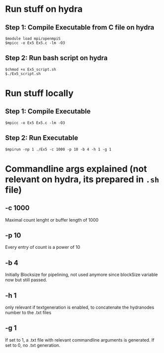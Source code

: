 # Run stuff on hydra
## Step 1: Compile Executable from C file on hydra
    $module load mpi/openmpiS
    $mpicc -o Ex5 Ex5.c -lm -O3

## Step 2: Run bash script on hydra
    $chmod +x Ex5_script.sh
    $./Ex5_script.sh

# Run stuff locally
## Step 1: Compile Executable
    $mpicc -o Ex5 Ex5.c -lm -O3

## Step 2: Run Executable
    $mpirun -np 1 ./Ex5 -c 1000 -p 10 -b 4 -h 1 -g 1

# Commandline args explained (not relevant on hydra, its prepared in `.sh` file)

## -c 1000
Maximal count lenght or buffer length of 1000

## -p 10
Every entry of count is a power of 10

## -b 4
Initially Blocksize for pipelining, not used anymore since blockSize variable now but still passed. 

## -h 1
only relevant if textgeneration is enabled, to concatenate the hydranodes number to the .txt files

## -g 1
If set to 1, a .txt file with relevant commandline arguments is generated. If set to 0, no .txt generation.

